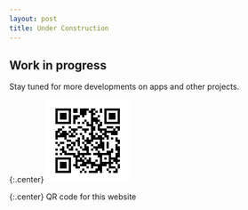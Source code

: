 ```yaml
---
layout: post
title: Under Construction
---
```


## Work in progress

Stay tuned for more developments on apps and other projects.

{:.center}
![QR_link](/images/chart.png)

{:.center}
QR code for this website

<style>
.center {
  text-align: center;
}
</style>


